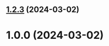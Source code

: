 ## [1.2.3](https://github.com/kyuzakharov/git-extended/compare/1.0.0...1.2.3) (2024-03-02)



# 1.0.0 (2024-03-02)



